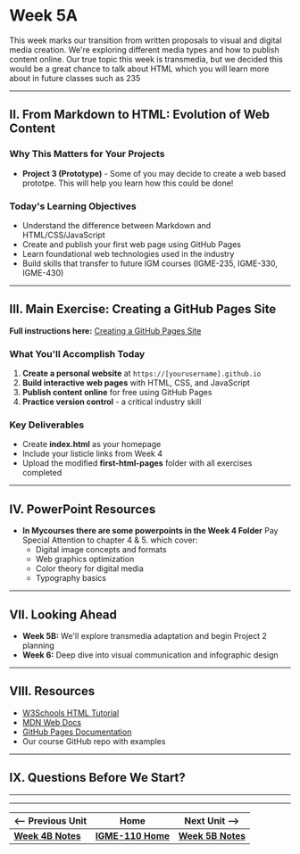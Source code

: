 # Week 5A 

This week marks our transition from written proposals to visual and digital media creation. We're exploring different media types and how to publish content online. Our true topic this week is transmedia, but we decided this would be a great chance to talk about HTML which you will learn more about in future classes such as 235

---

## II. From Markdown to HTML: Evolution of Web Content

### Why This Matters for Your Projects
- **Project 3 (Prototype)** - Some of you may decide to create a web based prototpe. This will help you learn how this could be done!


### Today's Learning Objectives
- Understand the difference between Markdown and HTML/CSS/JavaScript
- Create and publish your first web page using GitHub Pages
- Learn foundational web technologies used in the industry
- Build skills that transfer to future IGM courses (IGME-235, IGME-330, IGME-430)

---

## III. Main Exercise: Creating a GitHub Pages Site
**Full instructions here:** [Creating a GitHub Pages Site](../exercises/github-pages-site.md)

### What You'll Accomplish Today
1. **Create a personal website** at `https://[yourusername].github.io`
2. **Build interactive web pages** with HTML, CSS, and JavaScript
3. **Publish content online** for free using GitHub Pages
4. **Practice version control** - a critical industry skill

### Key Deliverables
- Create **index.html** as your homepage
- Include your listicle links from Week 4
- Upload the modified **first-html-pages** folder with all exercises completed

---

## IV. PowerPoint Resources
- **In Mycourses there are some powerpoints in the Week 4 Folder**
Pay Special Attention to chapter 4 & 5. which cover:
  - Digital image concepts and formats
  - Web graphics optimization
  - Color theory for digital media
  - Typography basics
---


## VII. Looking Ahead
- **Week 5B:** We'll explore transmedia adaptation and begin Project 2 planning
- **Week 6:** Deep dive into visual communication and infographic design
---

## VIII. Resources
- [W3Schools HTML Tutorial](https://www.w3schools.com/html/)
- [MDN Web Docs](https://developer.mozilla.org/en-US/docs/Learn)
- [GitHub Pages Documentation](https://docs.github.com/en/pages)
- Our course GitHub repo with examples

---

## IX. Questions Before We Start?

---
---

| <-- Previous Unit | Home | Next Unit -->
| --- | --- | --- 
|   [**Week 4B Notes**](4B.md)  |  [**IGME-110 Home**](../) | [**Week 5B Notes**](5B.md)

